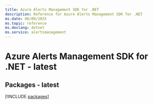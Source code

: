 ```yaml
---
title: Azure Alerts Management SDK for .NET
description: Reference for Azure Alerts Management SDK for .NET
ms.date: 06/09/2025
ms.topic: reference
ms.devlang: dotnet
ms.service: alertsmanagement
---
```

# Azure Alerts Management SDK for .NET - latest
## Packages - latest
[!INCLUDE [packages](alerts-management-index.md)]